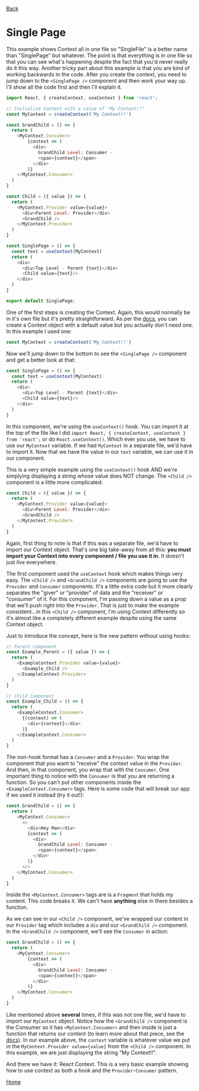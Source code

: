 [Back](https://github.com/coolinmc6/react-context)

# Single Page

This example shows Context all in one file so "SingleFile" is a better name than "SinglePage" but whatever. The point is
that everything is in one file so that you can see what's happening despite the fact that you'd never really do it this way. Another tricky
part about this example is that you are kind of working backwards in the code. After you create the context, you need to
jump down to the `<SinglePage />` component and then work your way up. I'll show all the code first and then I'll explain it.

```js
import React, { createContext, useContext } from 'react';

// Initialize Context with a value of "My Context!!"
const MyContext = createContext('My Context!!')

const GrandChild = () => {
  return (
    <MyContext.Consumer>
        {context => (
          <div>
            GrandChild Level: Consumer - 
            <span>{context}</span>
          </div>
        )}
    </MyContext.Consumer>
  )
}

const Child = ({ value }) => {
  return (
    <MyContext.Provider value={value}>
      <div>Parent Level: Provider</div>
      <GrandChild />
    </MyContext.Provider>
  )
}

const SinglePage = () => {
  const text = useContext(MyContext)
  return (
    <div>
      <div>Top Level - Parent {text}</div>
      <Child value={text}/>
    </div>
  )
}

export default SinglePage;
```

One of the first steps is creating the Context. Again, this would normally be in it's own file but it's pretty straightforward.
As per the [docs](https://reactjs.org/docs/context.html#reactcreatecontext), you can create a Context object with a default value
but you actually don't need one. In this example I used one:

```js
const MyContext = createContext('My Context!!')
```

Now we'll jump down to the bottom to see the `<SinglePage />` component and get a better look at that:

```js
const SinglePage = () => {
  const text = useContext(MyContext)
  return (
    <div>
      <div>Top Level - Parent {text}</div>
      <Child value={text}/>
    </div>
  )
}
```

In this component, we're using the `useContext()` hook. You can import it at the top of the file like I did
`import React, { createContext, useContext } from 'react';` or do `React.useContext()`. Which ever you use, 
we have to use our `MyContext` variable. If we had `MyContext` in a separate file, we'd have to import it.
Now that we have the value in our `text` variable, we can use it in our component.

This is a very simple example using the `useContext()` hook AND we're simplying displaying a string whose value does NOT
change. The `<Child />` component is a little more complicated:

```js
const Child = ({ value }) => {
  return (
    <MyContext.Provider value={value}>
      <div>Parent Level: Provider</div>
      <GrandChild />
    </MyContext.Provider>
  )
}
```

Again, first thing to note is that if this was a separate file, we'd have to import our Context object. That's one big
take-away from all this: **you must import your Context into every component / file you use it in.** It doesn't just *live*
everywhere. 

The first component used the `useContext` hook which makes things very easy. The `<Child />` and `<GrandChild />` components
are going to use the `Provider` and `Consumer` components. It's a little extra code but it more clearly separates the "giver"
or "provider" of data and the "receiver" or "consumer" of it. For this component, I'm passing down a value as a prop that we'll push right
into the `Provider`. That is just to make the example consistent...in this `<Child />` component, I'm using Context differently
so it's almost like a completely different example despite using the same
Context object. 

Just to introduce the concept, here is the new pattern without using hooks:

```js
// Parent Component
const Example_Parent = ({ value }) => {
  return (
    <ExampleContext.Provider value={value}>
      <Example_Child />
    </ExampleContext.Provider>
  )
}
```
```js
// Child Component
const Example_Child = () => {
  return (
    <ExampleContext.Consumer>
      {(context) => (
        <div>{context}</div>
      )}
    </ExampleContext.Consumer>
  )
}
```
The non-hook format has a `Consumer` and a `Provider`. You wrap the component that you want to "receive" the context value
in the `Provider`. And then, in that component, you wrap that with the `Consumer`. One important thing to notice with the
`Consumer` is that you are returning a function. So you can't put other components inside the `<ExampleContext.Consumer>` 
tags. Here is some code that will break our app if we used it instead (try it out!):

```js
const GrandChild = () => {
  return (
    <MyContext.Consumer>
      <>
        <div>Hey Man</div>
        {context => (
          <div>
            GrandChild Level: Consumer - 
            <span>{context}</span>
          </div>
        )}
      </>
    </MyContext.Consumer>
  )
}
```
Inside the `<MyContext.Consumer>` tags are is a `Fragment` that holds my content. This code breaks it. We can't have **anything**
else in there besides a function.

As we can see in our `<Child />` component, we've wrapped our content in our `Provider` tag which includes a `div` and our
`<GrandChild />` component. In the `<GrandChild />` component, we'll see the `Consumer` in action:

```js
const GrandChild = () => {
  return (
    <MyContext.Consumer>
        {context => (
          <div>
            GrandChild Level: Consumer - 
            <span>{context}</span>
          </div>
        )}
    </MyContext.Consumer>
  )
}
```
Like mentioned above **several** times, if this was not one file, we'd have to import our `MyContext` object. Notice how the
`<GrandChild />` component is the Consumer so it has `<MyContext.Consumer>` and then inside is just a function that returns
our content (to learn more about that piece, see the [docs](https://reactjs.org/docs/context.html#contextconsumer)). In our
example above, the `context` variable is whatever value we put in the `MyContext.Provider value={value}` from the `<Child />`
component. In this example, we are just displaying the string "My Context!!".

And there we have it: React Context. This is a very basic example showing how to use context as both a hook and the `Provider`-`Consumer`
pattern.

[Home](https://github.com/coolinmc6/react-context)